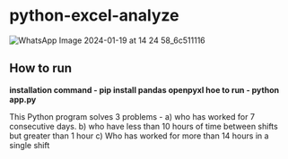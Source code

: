 # python-excel-analyze
![WhatsApp Image 2024-01-19 at 14 24 58_6c511116](https://github.com/Ritiksharma-06/python-excel-analyze/assets/111641844/54231b0b-43ec-4c0c-8333-f9a85d2ccf1a)

## How to run 
**installation command - pip install pandas openpyxl
hoe to run - python app.py**

This Python program solves 3 problems - 
a) who has worked for 7 consecutive days.
b) who have less than 10 hours of time between shifts but greater than 1 hour
c) Who has worked for more than 14 hours in a single shift
